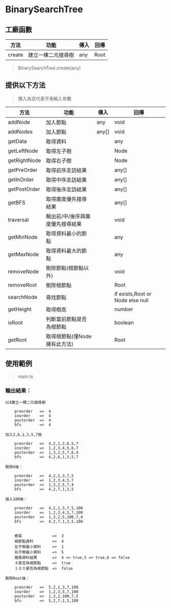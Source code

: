 # BinarySearchTree

## 工廠函數
|方法|功能|傳入|回傳|
|---|---|---|---|
|create|建立一棵二元搜尋樹|any|Root|

> BinarySearchTree.create(any)

## 提供以下方法
> 傳入為空代表不用輸入參數

|方法|功能|傳入|回傳|
|---|---|---|---|
|addNode|加入節點|any|void|
|addNodes|加入節點|any[]|void|
|getData|取得資料||any|
|getLeftNode|取得左子樹||Node|
|getRightNode|取得右子樹||Node|
|getPreOrder|取得前序走訪結果||any[]|
|getInOrder|取得中序走訪結果||any[]|
|getPostOrder|取得後序走訪結果||any[]|
|getBFS|取得廣度優先搜尋結果||any[]|
|traversal|輸出前/中/後序與廣度優先搜尋結果||void|
|getMinNode|取得資料最小的節點||any|
|getMaxNode|取得資料最大的節點||any|
|removeNode|刪除節點(根節點以外)||void|
|removeRoot|刪除根節點||Root|
|searchNode|尋找節點||if exists,Root or Node else null|
|getHeight|取得樹高||number|
|isRoot|判斷當前節點是否為根節點||boolean|
|getRoot|取得根節點(僅Node擁有此方法)||Root|

## 使用範例
> main.ts

### 輸出結果：
```
以4建立一棵二元搜尋樹

    preorder   =>  4
    inorder    =>  4
    postorder  =>  4
    bfs        =>  4

加入2,6,1,3,5,7後

    preorder   =>  4,2,1,3,6,5,7
    inorder    =>  1,2,3,4,5,6,7
    postorder  =>  1,3,2,5,7,6,4
    bfs        =>  4,2,6,1,3,5,7

刪除6後：

    preorder   =>  4,2,1,3,7,5
    inorder    =>  1,2,3,4,5,7
    postorder  =>  1,3,2,5,7,4
    bfs        =>  4,2,7,1,3,5

插入100後：

    preorder   =>  4,2,1,3,7,5,100
    inorder    =>  1,2,3,4,5,7,100
    postorder  =>  1,3,2,5,100,7,4
    bfs        =>  4,2,7,1,3,5,100


    樹高　　　　　　　　=>  3
    根節點資料　　　　　=>  4
    左子樹最小資料　　　=>  1
    右子樹最小資料　　　=>  5
    搜尋資料結果　　　　=>  4 => true,5 => true,6 => false
    ４是否為根節點　　　=>  true
    １００是否為根節點　=>  false

刪除Root後：

    preorder   =>  5,2,1,3,7,100
    inorder    =>  1,2,3,5,7,100
    postorder  =>  1,3,2,100,7,5
    bfs        =>  5,2,7,1,3,100
```